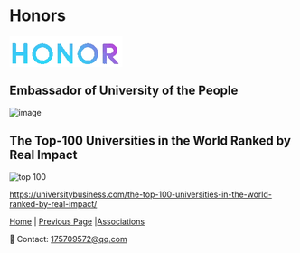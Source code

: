 # Honors

<img src="honor s.gif" align="center"/>

## Embassador of University of the People

![image](https://user-images.githubusercontent.com/109213222/179457628-19fd231c-8c28-48d9-96fa-a7f133c26364.png)

## The Top-100 Universities in the World Ranked by Real Impact

![top 100](https://user-images.githubusercontent.com/109213222/184063342-51da60a8-5bda-48d6-8528-e6918369929e.JPG)

<https://universitybusiness.com/the-top-100-universities-in-the-world-ranked-by-real-impact/>

 [Home](./README.md) | [Previous Page](./professional.md) |[Associations](./associations.md)

 📧 Contact:
<175709572@qq.com>
